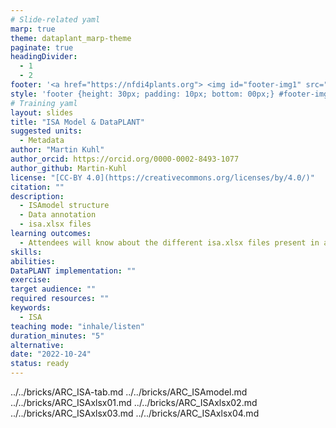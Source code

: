 ```yaml
---
# Slide-related yaml
marp: true
theme: dataplant_marp-theme
paginate: true
headingDivider: 
  - 1
  - 2
footer: '<a href="https://nfdi4plants.org"> <img id="footer-img1" src="../../images/_logos/DataPLANT/DataPLANT_logo_square_bg_transparent.svg"></a> <a href="https://creativecommons.org/licenses/by/4.0/"><img id="footer-img2" src="../../images/_logos/CreativeCommons/by.svg"> </a>'
style: 'footer {height: 30px; padding: 10px; bottom: 00px;} #footer-img1 {height: 30px; padding-left: 0px;} #footer-img2 {height: 20px; padding-left: 20px; opacity: 0.5;}'
# Training yaml
layout: slides
title: "ISA Model & DataPLANT"
suggested units:
  - Metadata
author: "Martin Kuhl"
author_orcid: https://orcid.org/0000-0002-8493-1077
author_github: Martin-Kuhl
license: "[CC-BY 4.0](https://creativecommons.org/licenses/by/4.0/)"
citation: ""
description:
  - ISAmodel structure
  - Data annotation
  - isa.xlsx files  
learning outcomes:
  - Attendees will know about the different isa.xlsx files present in an ARC, their main purpose, and how they are connected
skills:
abilities:
DataPLANT implementation: ""
exercise:
target audience: ""
required resources: ""
keywords:
  - ISA  
teaching mode: "inhale/listen"
duration_minutes: "5"
alternative: 
date: "2022-10-24"
status: ready
---
```


../../bricks/ARC_ISA-tab.md
../../bricks/ARC_ISAmodel.md
../../bricks/ARC_ISAxlsx01.md
../../bricks/ARC_ISAxlsx02.md
../../bricks/ARC_ISAxlsx03.md
../../bricks/ARC_ISAxlsx04.md

